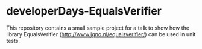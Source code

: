 developerDays-EqualsVerifier
===
This repository contains a small sample project for a talk to show how the library EqualsVerifier (http://www.jqno.nl/equalsverifier/) can be used in unit tests.
